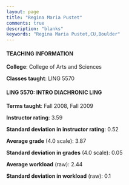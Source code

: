 ```yaml
---
layout: page
title: "Regina Maria Pustet" 
comments: true
description: "blanks"
keywords: "Regina Maria Pustet,CU,Boulder"
---
```

<head>
<script src="https://ajax.googleapis.com/ajax/libs/jquery/2.1.3/jquery.min.js"></script>
<script src="https://dl.dropboxusercontent.com/s/pc42nxpaw1ea4o9/highcharts.js?dl=0"></script>
<!-- <script src="../assets/js/highcharts.js"></script> -->
<style type="text/css">@font-face {
	font-family: "Bebas Neue";
	src: url(https://www.filehosting.org/file/details/544349/BebasNeue Regular.otf) format("opentype");
	}
	h1.Bebas { 
		font-family: "Bebas Neue", Verdana, Tahoma;
	}
</style>
</head>
	   
#### TEACHING INFORMATION

**College**: College of Arts and Sciences

**Classes taught**: LING 5570

#### LING 5570: INTRO DIACHRONIC LING

**Terms taught**: Fall 2008, Fall 2009

**Instructor rating**: 3.59

**Standard deviation in instructor rating**: 0.52

**Average grade** (4.0 scale): 3.87

**Standard deviation in grades** (4.0 scale): 0.05

**Average workload** (raw): 2.44

**Standard deviation in workload** (raw): 0.1

